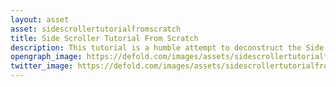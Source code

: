 ```yaml
---
layout: asset
asset: sidescrollertutorialfromscratch
title: Side Scroller Tutorial From Scratch
description: This tutorial is a humble attempt to deconstruct the Side Scroller Tutorial.
opengraph_image: https://defold.com/images/assets/sidescrollertutorialfromscratch-thumb.png
twitter_image: https://defold.com/images/assets/sidescrollertutorialfromscratch-thumb.png
---
```


